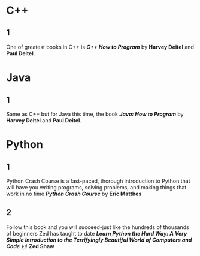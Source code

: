 # C++
## 1 
One of greatest books in C++ is **_C++ How to Program_** by **Harvey Deitel** and **Paul Deitel**.

# Java
## 1 
Same as C++ but for Java this time, the book **_Java: How to Program_** by **Harvey Deitel** and **Paul Deitel**.

# Python 

## 1 
Python Crash Course is a fast-paced, thorough introduction to Python that will have you writing programs, solving problems, and making things that work in no time **_Python Crash Course_** by **Eric Matthes**

## 2

Follow this book and you will succeed-just like the hundreds of thousands of beginners Zed has taught to date **_Learn Python the Hard Way: A Very Simple Introduction to the Terrifyingly Beautiful World of Computers and Code_** لاغ **Zed Shaw**
